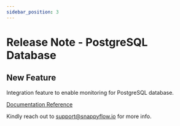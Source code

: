 ```yaml
---
sidebar_position: 3 
---
```

# Release Note - PostgreSQL Database

## New Feature

Integration feature to enable monitoring for PostgreSQL database.

[Documentation Reference](/docs/sidebar-snappyflow-saas/Integrations/postgres/overview)

Kindly reach out to [support@snappyflow.io](mailto:support@snappyflow.io) for more info.





